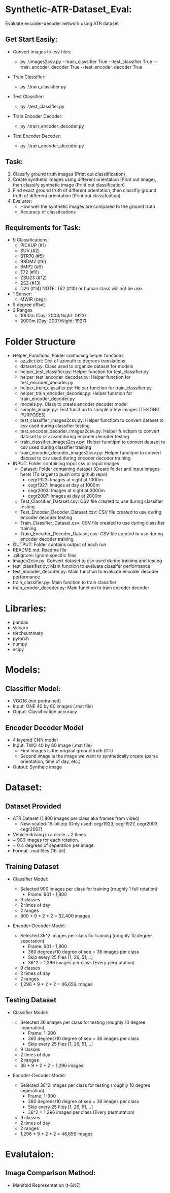 # Synthetic-ATR-Dataset_Eval:
Evaluate encoder-decoder network using ATR dataset

## Get Start Easily:
- Convert images to csv files:
    - py .\images2csv.py --train_classifier True --test_classifier True --train_encoder_decoder True --test_encoder_decoder True

- Train Classifier:
    - py .\train_classifier.py

- Test Classifier:
    - py .\test_classifier.py

- Train Encoder Decoder:
    - py .\train_encoder_decoder.py

- Test Encoder Decoder:
    - py .\train_encoder_decoder.py

## Task:
1. Classify ground truth images (Print out classiification)
2. Create synthetic images using different orientation (Print out image), then classify synthetic image (Print out classification)
3. Find exact ground truth of different orientation, then classifiy ground truth of different orientation (Print out classifcation)
4. Evaluate:
    - How well the synthetic images are compared to the ground truth
    - Accuracy of classifcations

## Requirements for Task:
- 9 Classifications:
    - PICKUP (#1)
    - SUV    (#2)
    - BTR70  (#5)
    - BRDM2  (#6)
    - BMP2   (#9)
    - T72    (#11)
    - ZSU23  (#12)
    - 2S3    (#13)
    - D20    (#14)
    NOTE: T62 (#10) or human class will not be use.
- 1 Sensor:
    - MWIR    (cegr)
- 5 degree offset
- 2 Ranges
    - 1000m (Day: 2003/Night: 1923)
    - 2000m (Day: 2007/Night: 1927)

# Folder Structure
- Helper_Functions: Folder containing helper functions
    - az_dict.txt: Dict of azimuth to degrees translations
    - dataset.py: Class used to organize dataset for models
    - helper_test_classifier.py: Helper function for test_classifier.py
    - helper_test_encoder_decoder.py: Helper function for test_encoder_decoder.py
    - helper_train_classifier.py: Helper function for train_classifier.py
    - helper_train_encoder_decoder.py: Helper function for train_encoder_decoder.py
    - models.py: Class to create encoder decoder model
    - sample_image.py: Test function to sample a few images (TESTING PURPOSES)
    - test_classifier_images2csv.py: Helper functipm to convert dataset to csv used during classifier testing
    - test_encoder_decoder_images2csv.py: Helper functipm to convert dataset to csv used during encoder decoder testing
    - train_classifier_images2csv.py: Helper functipm to convert dataset to csv used during classifier training
    - train_encoder_decoder_images2csv.py: Helper functipm to convert dataset to csv used during encoder decoder training
- INPUT: Folder containing input csv or input images
    - Dataset: Folder containing dataset (Create folder and input images here) (To larger to push onto github repo)
        - cegr1923: Images at night at 1000m
        - cegr1927: Images at day at 1000m
        - cegr2003: Images at night at 2000m
        - cegr2007: Images at day at 2000m
    - Test_Classifier_Dataset.csv: CSV file created to use during classifier testing
    - Test_Encoder_Decoder_Dataset.csv: CSV file created to use during encoder decoder testing
    - Train_Classifier_Dataset.csv: CSV file created to use during classifier training
    - Train_Encoder_Decoder_Dataset.csv: CSV file created to use during encoder decoder training
- OUTPUT: Folder contains output of each run
- README.md: Readme file
- .gitignore: Ignore specific files
- images2csv.py: Convert dataset to csv used during training and testing
- test_classifier.py: Main function to evaluate classifer performance
- test_encoder_decoder.py: Main function to evaluate encoder decoder performance
- train_classifier.py: Main function to train classifier
- train_enoder_decoder.py: Main function to train encoder decoder

# Libraries:
- pandas
- sklearn
- torchsummary
- pytorch
- numpy
- scipy

# Models:
## Classifier Model:
- VGG16 (not pretrained)
- Input: ONE 40 by 80 images (.mat file)
- Ouput: Classification accuracy

## Encoder Decoder Model
- 4 layered CNN model
- Input: TWO  40 by 80 image (.mat file)
    - First images is the original ground truth (GT)
    - Second image is the image we want to synthetically create (parse orientation, time of day, etc.)
- Output: Syntheic image

# Dataset:
## Dataset Provided
- ATR Dataset (1,800 images per class aka frames from video)
    - New-scaled-16-bit.zip (Only used: cegr1923, cegr1927, cegr2003, cegr2007)
- Vehicle driving in a circle ~ 2 times
- ~ 900 images for each rotation.
- ~ 0.4 degrees of seperation per image.
- Format: .mat files (16-bit)

## Training Dataset
- Classifier Model:
    - Selected 900 images per class for training (roughly 1 full rotation)
        - Frame: 901 - 1,800
    - 9 classes
    - 2 times of day
    - 2 ranges
    - 900 * 9 * 2 * 2 = 32,400 images

- Encoder-Decoder Model:
    - Selected 36^2 images per class for training (roughly 10 degree seperation)
        - Frame: 901 - 1,800
        - 360 degrees/10 degree of sep = 36 images per class
        - Skip every 25 files [1, 26, 51,...]
        - 36^2 = 1,296 images per class (Every permutation)
    - 9 classes
    - 2 times of day
    - 2 ranges
    - 1,296 * 9 * 2 * 2 = 46,656 images

## Testing Dataset
- Classifier Model:
    - Selected 36 images per class for testing (roughly 10 degree seperation)
        - Frame: 1-900
        - 360 degrees/10 degree of sep = 36 images per class
        - Skip every 25 files [1, 26, 51,...]
    - 9 classes
    - 2 times of day
    - 2 ranges
    - 36 * 9 * 2 * 2 = 1,296 images

- Encoder-Decoder Model:
    - Selected 36^2 images per class for testing (roughly 10 degree seperation)
        - Frame: 1-900
        - 360 degrees/10 degree of sep = 36 images per class
        - Skip every 25 files [1, 26, 51,...]
        - 36^2 = 1,296 images per class (Every permutation)
    - 9 classes
    - 2 times of day
    - 2 ranges
    - 1,296 * 9 * 2 * 2 = 46,656 images

# Evalutaion:
## Image Comparison Method:
- Manifold Representation (t-SNE)